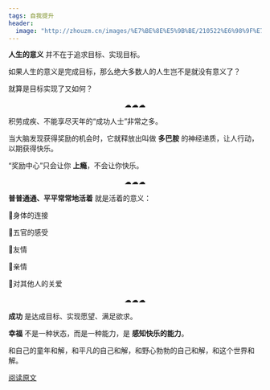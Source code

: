 ```yaml
---
tags: 自我提升
header:
  image: "http://zhouzm.cn/images/%E7%BE%8E%E5%9B%BE/210522%E6%98%9F%E7%A9%BA.jpeg"
---
```






**人生的意义** 并不在于追求目标、实现目标。

如果人生的意义是完成目标，那么绝大多数人的人生岂不是就没有意义了？

就算是目标实现了又如何？

<center>☁☁☁</center>

积劳成疾、不能享尽天年的“成功人士”非常之多。

当大脑发现获得奖励的机会时，它就释放出叫做 **多巴胺** 的神经递质，让人行动，以期获得快乐。

“奖励中心”只会让你 **上瘾**，不会让你快乐。

<center>☁☁☁</center>

**普普通通、平平常常地活着** 就是活着的意义：

🍭身体的连接

🍭五官的感受

🍭友情

🍭亲情

🍭对其他人的关爱

<center>☁☁☁</center>

**成功** 是达成目标、实现愿望、满足欲求。

**幸福** 不是一种状态，而是一种能力，是 **感知快乐的能力**。

和自己的童年和解，和平凡的自己和解，和野心勃勃的自己和解，和这个世界和解。





[阅读原文](https://mp.weixin.qq.com/s/_DGdQjCOAq4-wTxV1zdiMw)

